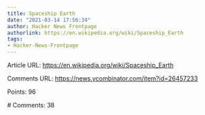 ```yaml
---
title: Spaceship Earth
date: "2021-03-14 17:56:34"
author: Hacker News Frontpage
authorlink: https://en.wikipedia.org/wiki/Spaceship_Earth
tags:
- Hacker-News-Frontpage
---
```


<p>Article URL: <a href="https://en.wikipedia.org/wiki/Spaceship_Earth">https://en.wikipedia.org/wiki/Spaceship_Earth</a></p>
<p>Comments URL: <a href="https://news.ycombinator.com/item?id=26457233">https://news.ycombinator.com/item?id=26457233</a></p>
<p>Points: 96</p>
<p># Comments: 38</p>
